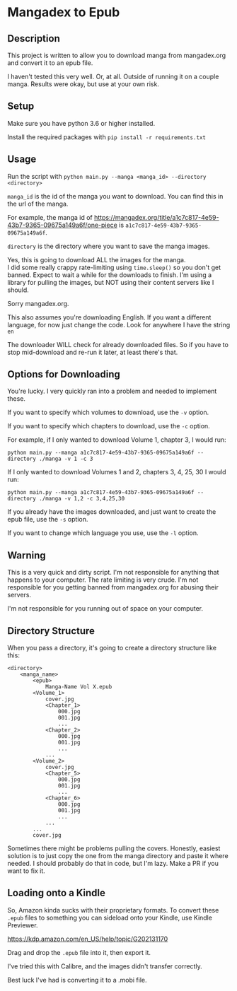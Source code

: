 # Mangadex to Epub

## Description
This project is written to allow you to download manga from mangadex.org and convert it to an epub file.

I haven't tested this very well.  Or, at all.  Outside of running it on a couple manga.
Results were okay, but use at your own risk.

## Setup

Make sure you have python 3.6 or higher installed.

Install the required packages with `pip install -r requirements.txt`

## Usage

Run the script with `python main.py --manga <manga_id> --directory <directory>`

`manga_id` is the id of the manga you want to download. 
You can find this in the url of the manga. 


For example, the manga id of https://mangadex.org/title/a1c7c817-4e59-43b7-9365-09675a149a6f/one-piece 
is `a1c7c817-4e59-43b7-9365-09675a149a6f`.

`directory` is the directory where you want to save the manga images.

Yes, this is going to download ALL the images for the manga.  
I did some really crappy rate-limiting using `time.sleep()` so you don't get banned.
Expect to wait a while for the downloads to finish.
I'm using a library for pulling the images, but NOT using their content servers like I should.

Sorry mangadex.org.

This also assumes you're downloading English. If you want a different language, for now just change the code.
Look for anywhere I have the string `en`

The downloader WILL check for already downloaded files.  So if you have to stop mid-download and re-run it later,
at least there's that.

## Options for Downloading

You're lucky.  I very quickly ran into a problem and needed to implement these.

If you want to specify which volumes to download, use the `-v` option.

If you want to specify which chapters to download, use the `-c` option.

For example, if I only wanted to download Volume 1, chapter 3, I would run:

```
python main.py --manga a1c7c817-4e59-43b7-9365-09675a149a6f --directory ./manga -v 1 -c 3
```

If I only wanted to download Volumes 1 and 2, chapters 3, 4, 25, 30 I would run:

```
python main.py --manga a1c7c817-4e59-43b7-9365-09675a149a6f --directory ./manga -v 1,2 -c 3,4,25,30
```

If you already have the images downloaded, and just want to create the epub file, use the `-s` option.


If you want to change which language you use, use the `-l` option.


## Warning

This is a very quick and dirty script.  I'm not responsible for anything that happens to your computer.
The rate limiting is very crude.
I'm not responsible for you getting banned from mangadex.org for abusing their servers.

I'm not responsible for you running out of space on your computer.

## Directory Structure

When you pass a directory, it's going to create a directory structure like this:

```
<directory>
    <manga_name>
        <epub>
            Manga-Name Vol X.epub
        <Volume_1>
            cover.jpg
            <Chapter_1>
                000.jpg
                001.jpg
                ...
            <Chapter_2>
                000.jpg
                001.jpg
                ...
            ...
        <Volume_2>
            cover.jpg
            <Chapter_5>
                000.jpg
                001.jpg
                ...
            <Chapter_6>
                000.jpg
                001.jpg
                ...
            ...
        ...
        cover.jpg
```

Sometimes there might be problems pulling the covers.
Honestly, easiest solution is to just copy the one from the manga directory and paste it where needed.
I should probably do that in code, but I'm lazy.  Make a PR if you want to fix it.


## Loading onto a Kindle

So, Amazon kinda sucks with their proprietary formats.
To convert these `.epub` files to something you can sideload onto your Kindle, use Kindle Previewer.

https://kdp.amazon.com/en_US/help/topic/G202131170

Drag and drop the `.epub` file into it, then export it.

I've tried this with Calibre, and the images didn't transfer correctly.

Best luck I've had is converting it to a .mobi file.